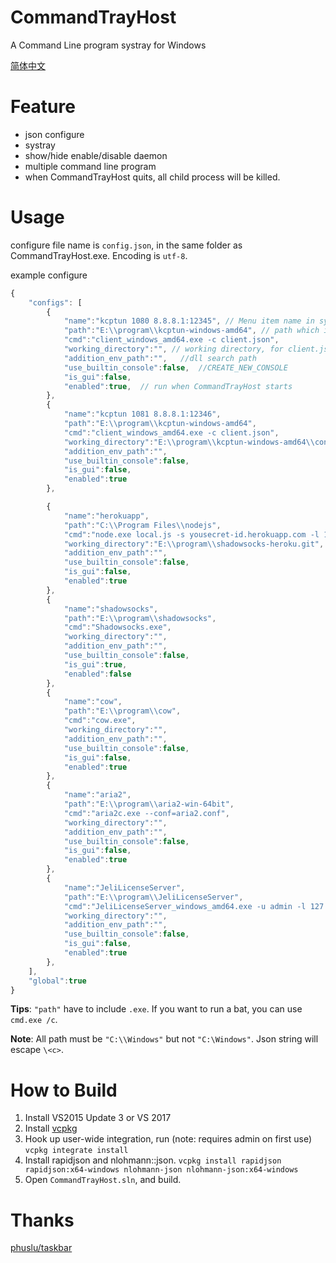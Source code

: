 # CommandTrayHost
A Command Line program systray for Windows

[简体中文](README.zh-cn.md)

# Feature

- json configure
- systray
- show/hide enable/disable daemon
- multiple command line program
- when CommandTrayHost quits, all child process will be killed.

# Usage

configure file name is `config.json`, in the same folder as CommandTrayHost.exe. Encoding is `utf-8`.

example configure

```javascript
{
    "configs": [
        {
            "name":"kcptun 1080 8.8.8.1:12345", // Menu item name in systray
            "path":"E:\\program\\kcptun-windows-amd64", // path which includes cmd exe
            "cmd":"client_windows_amd64.exe -c client.json",
            "working_directory":"", // working directory, for client.json path. empty is same as path
            "addition_env_path":"",   //dll search path
            "use_builtin_console":false,  //CREATE_NEW_CONSOLE
            "is_gui":false,
            "enabled":true,  // run when CommandTrayHost starts
        },
        {
            "name":"kcptun 1081 8.8.8.1:12346",
            "path":"E:\\program\\kcptun-windows-amd64",
            "cmd":"client_windows_amd64.exe -c client.json",
            "working_directory":"E:\\program\\kcptun-windows-amd64\\config2",
            "addition_env_path":"",
            "use_builtin_console":false,
            "is_gui":false,
            "enabled":true
        },

        {
            "name":"herokuapp",
            "path":"C:\\Program Files\\nodejs",
            "cmd":"node.exe local.js -s yousecret-id.herokuapp.com -l 1090 -m camellia-256-cfb -k ItsATopSecret -r 80",
            "working_directory":"E:\\program\\shadowsocks-heroku.git", // We use a different working directory
            "addition_env_path":"",
            "use_builtin_console":false,
            "is_gui":false,
            "enabled":true
        },
        {
            "name":"shadowsocks",
            "path":"E:\\program\\shadowsocks",
            "cmd":"Shadowsocks.exe",
            "working_directory":"",
            "addition_env_path":"",
            "use_builtin_console":false,
            "is_gui":true,
            "enabled":false
        },
        {
            "name":"cow",
            "path":"E:\\program\\cow",
            "cmd":"cow.exe",
            "working_directory":"",
            "addition_env_path":"",
            "use_builtin_console":false,
            "is_gui":false,
            "enabled":true
        },
        {
            "name":"aria2",
            "path":"E:\\program\\aria2-win-64bit",
            "cmd":"aria2c.exe --conf=aria2.conf",
            "working_directory":"",
            "addition_env_path":"",
            "use_builtin_console":false,
            "is_gui":false,
            "enabled":true
        },
        {
            "name":"JeliLicenseServer",
            "path":"E:\\program\\JeliLicenseServer",
            "cmd":"JeliLicenseServer_windows_amd64.exe -u admin -l 127.0.0.251",
            "working_directory":"",
            "addition_env_path":"",
            "use_builtin_console":false,
            "is_gui":false,
            "enabled":true
        },
    ],
    "global":true
}
```

**Tips**: `"path"` have to include `.exe`. If you want to run a bat, you can use `cmd.exe /c`.

**Note**: All path must be `"C:\\Windows"` but not `"C:\Windows"`. Json string will escape `\<c>`.

# How to Build

1. Install VS2015 Update 3 or VS 2017
2. Install [vcpkg](https://github.com/Microsoft/vcpkg)
3. Hook up user-wide integration, run (note: requires admin on first use) `vcpkg integrate install`
4. Install rapidjson and nlohmann::json. `vcpkg install rapidjson rapidjson:x64-windows nlohmann-json nlohmann-json:x64-windows`
5. Open `CommandTrayHost.sln`, and build.


# Thanks

[phuslu/taskbar](https://github.com/phuslu/taskbar)